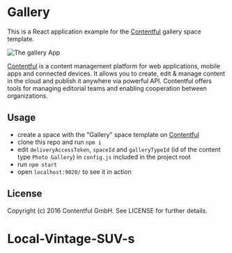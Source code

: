 # Gallery

This is a React application example for the [Contentful][1] gallery space template.

![The gallery App](./screenshot.png)


[Contentful][1] is a content management platform for web applications, mobile apps and connected devices. It allows you to create, edit & manage content in the cloud and publish it anywhere via powerful API. Contentful offers tools for managing editorial teams and enabling cooperation between organizations.

## Usage

- create a space with the "Gallery" space template on [Contentful][1]
- clone this repo and run `npm i`
- edit `deliveryAccessToken`, `spaceId` and `galleryTypeId` (id of the content type `Photo Gallery`) in `config.js` included in the project root
- run `npm start`
- open `localhost:9020/` to see it in action

## License

Copyright (c) 2016 Contentful GmbH. See LICENSE for further details.

[1]: https://www.contentful.com
# Local-Vintage-SUV-s
